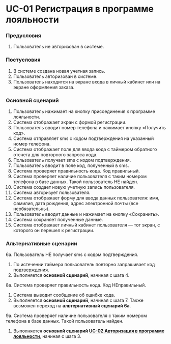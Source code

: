 # UC-01 Регистрация в программе лояльности

### Предусловия

1. Пользователь не авторизован в системе.

### Постусловия

1. В системе создана новая учетная запись.
2. Пользователь авторизован в системе.
3. Пользователь находится на экране входа в личный кабинет или на экране оформления заказа.

### Основной сценарий

1. Пользователь нажимает на кнопку присоединения к программе лояльности.
2. Система отображает экран с формой регистрации.
3. Пользователь вводит номер телефона и нажимает кнопку «Получить код».
4. Система отправляет sms с кодом подтверждения на указанный номер телефона.
5. Система отображает поле для ввода кода с таймером обратного отсчета для повторного запроса кода.
6. Пользователь получает sms с кодом подтверждения.
7. Пользователь вводит в поле код, полученный в sms.
8. Система проверяет правильность кода. Код правильный.
9. Система проверяет наличие пользователя с таким номером телефона в базе данных. Такой пользователь НЕ найден.
10. Система создает новую учетную запись пользователя.
11. Система авторизует пользователя.
12. Система отображает форму для ввода данных пользователя: имя, фамилия, дата рождения, адрес электронной почты 
    (все необязательны).
13. Пользователь вводит данные и нажимает на кнопку «Сохранить».
14. Система сохраняет полученные данные.
15. Система отображает личный кабинет пользователя — тот экран, с которого он перешел к регистрации.

### Альтернативные сценарии

6а. Пользователь НЕ получает sms с кодом подтверждения.

1. По истечении таймера пользователь повторно запрашивает код подтверждения.
2. Выполняется **основной сценарий**, начиная с шага 4.

8а. Система проверяет правильность кода. Код НЕправильный.

1. Система выводит сообщение об ошибке кода.
2. Выполняется **основной сценарий**, начиная с шага 7. Также возможен переход на **альтернативный сценарий 6а**.

9a. Система проверяет наличие пользователя с таким номером телефона в базе данных. Такой пользователь найден.

1. Выполняется **основной сценарий [UC-02 Авторизация в программе лояльности](uc02.md)**, начиная с шага 3.